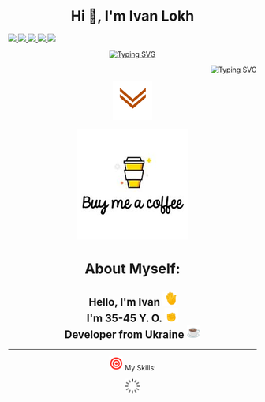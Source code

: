 <h1 align="center">Hi 👋, I'm Ivan Lokh</h1>

<a href="#">
    <img src="https://img.shields.io/badge/portfolio-233233.svg?style=for-the-badge&logo=anime.js&logoColor=white" target="_blank">

<a href="https://t.me/ivan_liokh_ua" target="_blank">
  <img src="https://img.shields.io/badge/Telegram-2CA5E0?style=for-the-badge&logo=telegram&logoColor=white" target="_blank">
 </a>

<a href="https://instagram.com/ivanliokh" target="_blank">
 <img src="https://img.shields.io/badge/-Instagram-%23E4405F?style=for-the-badge&logo=instagram&logoColor=white" target="_blank">
</a>

<a href="https://www.linkedin.com/in/ivan-lokh-455655147" target="_blank">
 <img src="https://img.shields.io/badge/-LinkedIn-%230077B5?style=for-the-badge&logo=linkedin&logoColor=white" target="_blank">
</a>

<a href="https://discord.com/invite/TynjQvBRXu" target="_blank">
 <img src="https://img.shields.io/badge/-discord-070404?style=for-the-badge&logo=discord&logoColor=" target="_blank">
</a>

<p align="center">
<a href="https://git.io/typing-svg"><img src="https://readme-typing-svg.herokuapp.com?font=Fira+Code&weight=600&pause=1000&color=6495ED&center=true&vCenter=true&width=435&lines=Developer" alt="Typing SVG" /></a>
</p>

<p align="right">
<a href="https://git.io/typing-svg"><img src="https://readme-typing-svg.demolab.com?font=WDXL+Lubrifont+TC&weight=900&size=14&pause=1000&color=29837F&width=435&lines=Html%2CCss%2CBootstrap%2CJS%2CReact;Python%2CDjango%2CSQL%2CMySQL%2CPostgreSQL" alt="Typing SVG" /></a>

<!-- <p align="center">
<a href="https://git.io/typing-svg"><img src="https://readme-typing-svg.demolab.com?font=DGi.org&pause=1000&color=5F9EA0&center=%D0%9B%D0%9E%D0%96%D0%AC&vCenter=%D0%9B%D0%9E%D0%96%D0%AC&multiline=true&width=435&lines=Html%2CCss%2CBootstrap%2CJS%2CReact%2CPython%2CDjango%2CSQL" alt="Typing SVG" /></a>
</p> -->

<p align="center">
<a href="#" target="_blank">
 <img src="/assets/b1b8b8_7656a4deefa74.gif" target="_blank" height="80" width="80">
</a>
</p>
<p align="center">
<a href="https://www.buymeacoffee.com/ivanlokh"><img src="/assets/buymeacoffee1.jpg" width="#"
   height="#" ></a>
</p>

<h1 align="center">About Myself:</h1>

<h2 align="center">Hello, I'm Ivan <img src="./assets/wave.gif" width="28" /> <br> I'm 35-45 Y. O. <img src="./assets/victory.gif" width="28" /> <br>Developer from Ukraine <img src="./assets/coffee.gif" width="28" /></h2>

---

<p align="center"><img src="./assets/hit.gif" width="28" /> My Skills:</p>

<p align="center">
<a href="#" target="_blank">
 <img src="/assets/21-18-05-265_512.webp" target="_blank" height="30" width="30">
</a>
</p> 

<!-- <table><tr><td valign="top" width="33%">

 ### Frontend

<div align="center">
<a href="https://en.wikipedia.org/wiki/HTML5" target="_blank"><img style="margin: 10px" src="https://profilinator.rishav.dev/skills-assets/html5-original-wordmark.svg" alt="HTML5" height="83" /></a>
<a href="https://www.w3schools.com/css/" target="_blank"><img style="margin: 10px" src="https://profilinator.rishav.dev/skills-assets/css3-original-wordmark.svg" alt="CSS3" height="83" /></a>
<a href="https://getbootstrap.com/docs/3.4/javascript/" target="_blank"><img style="margin: 10px" src="https://profilinator.rishav.dev/skills-assets/bootstrap-plain.svg" alt="Bootstrap" height="70" /></a>
<a href="https://www.javascript.com/" target="_blank"><img style="margin: 10px" src="https://profilinator.rishav.dev/skills-assets/javascript-original.svg" alt="JavaScript" height="70" /></a>
<a href="https://reactjs.org/" target="_blank"><img style="margin: 10px" src="https://profilinator.rishav.dev/skills-assets/react-original-wordmark.svg" alt="React" height="70" /></a>
  <a href="https://redux.js.org/" target="_blank"><img style="margin: 10px" src="https://profilinator.rishav.dev/skills-assets/redux-original.svg" alt="Redux" height="70" /></a>

</div>

</td><td valign="top" width="33%">

### Backend

<div align="center">

</div>

</td><td valign="top" width="33%">

### DevOps

<div align="center">

</div>

</td></tr></table>


<a href="https://visitcount.itsvg.in">
  <img src="https://visitcount.itsvg.in/api?id=ivanlokh&label=Profile%20Views&color=9&icon=5&pretty=false" />
</a>
